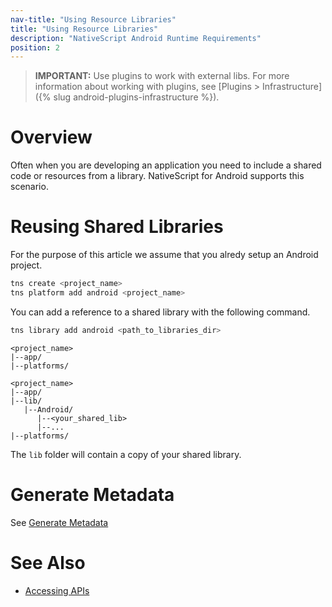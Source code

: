 ```yaml
---
nav-title: "Using Resource Libraries"
title: "Using Resource Libraries"
description: "NativeScript Android Runtime Requirements"
position: 2
---
```


> **IMPORTANT:** Use plugins to work with external libs. For more information about working with plugins, see [Plugins > Infrastructure]({% slug android-plugins-infrastructure %}).

# Overview

Often when you are developing an application you need to include a shared code or resources from a library. NativeScript for Android supports this scenario.

# Reusing Shared Libraries

For the purpose of this article we assume that you alredy setup an Android project.

```bash
tns create <project_name>
tns platform add android <project_name>
```

You can  add a reference to a shared library with the following command.

```bash
tns library add android <path_to_libraries_dir>
```

```
<project_name>
|--app/
|--platforms/
```
```
<project_name>
|--app/
|--lib/
   |--Android/
      |--<your_shared_lib>
      |--...
|--platforms/
```

The `lib` folder will contain a copy of your shared library.

# Generate Metadata

See [Generate Metadata](./jars.md#generate-metadata)

# See Also
* [Accessing APIs](../metadata/accessing-packages.md)
